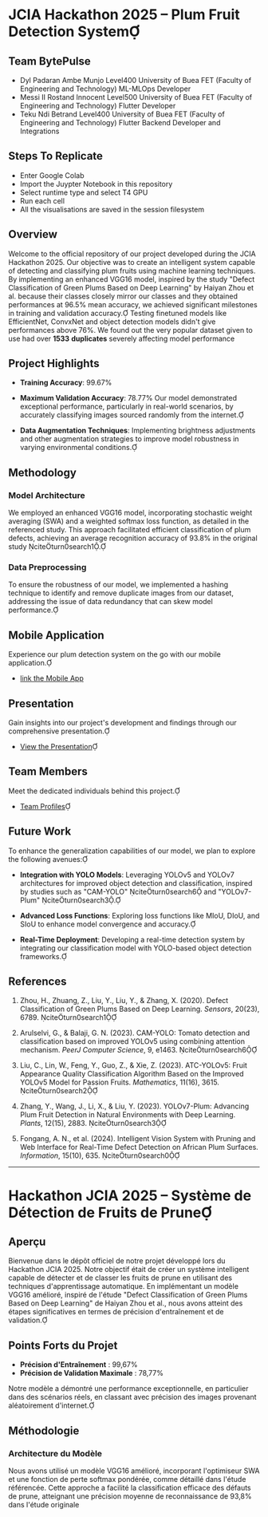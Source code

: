 # JCIA Hackathon 2025 – Plum Fruit Detection System

## Team BytePulse 
- Dyl Padaran Ambe Munjo Level400 University of Buea FET (Faculty of Engineering and Technology) ML-MLOps Developer
- Messi II Rostand Innocent Level500 University of Buea FET (Faculty of Engineering and Technology) Flutter Developer
- Teku Ndi Betrand Level400 University of Buea FET (Faculty of Engineering and Technology) Flutter Backend Developer and Integrations

## Steps To Replicate
- Enter Google Colab
- Import the Juypter Notebook in this repository
- Select runtime type and select T4 GPU
- Run each cell
- All the visualisations are saved in the session filesystem

## Overview

Welcome to the official repository of our project developed during the JCIA Hackathon 2025. Our objective was to create an intelligent system capable of detecting and classifying plum fruits using machine learning techniques. By implementing an enhanced VGG16 model, inspired by the study "Defect Classification of Green Plums Based on Deep Learning" by Haiyan Zhou et al. because their classes closely mirror our classes and they obtained performances at 96.5% mean accuracy, we achieved significant milestones in training and validation accuracy. Testing finetuned models like EfficientNet, ConvxNet and object detection models didn't give performances above 76%. We found out the very popular dataset given to use had over **1533** **duplicates** severely affecting model performance

## Project Highlights

- **Training Accuracy**: 99.67%
- **Maximum Validation Accuracy**: 78.77%
Our model demonstrated exceptional performance, particularly in real-world scenarios, by accurately classifying images sourced randomly from the internet.

- **Data Augmentation Techniques**: Implementing brightness adjustments and other augmentation strategies to improve model robustness in varying environmental conditions.

## Methodology

### Model Architecture

We employed an enhanced VGG16 model, incorporating stochastic weight averaging (SWA) and a weighted softmax loss function, as detailed in the referenced study. This approach facilitated efficient classification of plum defects, achieving an average recognition accuracy of 93.8% in the original study citeturn0search1.

### Data Preprocessing

To ensure the robustness of our model, we implemented a hashing technique to identify and remove duplicate images from our dataset, addressing the issue of data redundancy that can skew model performance.

## Mobile Application

Experience our plum detection system on the go with our mobile application.

- [link the Mobile App](https://github.com/Messi002/Plum-AI-Classifier)

## Presentation

Gain insights into our project's development and findings through our comprehensive presentation.

- [View the Presentation](https://youtube.com/shorts/b2CVsJGmOQM?si=i6liMiIKQIQhlpRS)

## Team Members

Meet the dedicated individuals behind this project.

- [Team Profiles](https://youtube.com/shorts/ImENvE9BysM?si=eoVxdHc6NoIik8cR)

## Future Work

To enhance the generalization capabilities of our model, we plan to explore the following avenues:

- **Integration with YOLO Models**: Leveraging YOLOv5 and YOLOv7 architectures for improved object detection and classification, inspired by studies such as "CAM-YOLO" citeturn0search6 and "YOLOv7-Plum" citeturn0search3.


- **Advanced Loss Functions**: Exploring loss functions like MIoU, DIoU, and SIoU to enhance model convergence and accuracy.

- **Real-Time Deployment**: Developing a real-time detection system by integrating our classification model with YOLO-based object detection frameworks.

## References

1. Zhou, H., Zhuang, Z., Liu, Y., Liu, Y., & Zhang, X. (2020). Defect Classification of Green Plums Based on Deep Learning. *Sensors*, 20(23), 6789. citeturn0search1

2. Arulselvi, G., & Balaji, G. N. (2023). CAM-YOLO: Tomato detection and classification based on improved YOLOv5 using combining attention mechanism. *PeerJ Computer Science*, 9, e1463. citeturn0search6

3. Liu, C., Lin, W., Feng, Y., Guo, Z., & Xie, Z. (2023). ATC-YOLOv5: Fruit Appearance Quality Classification Algorithm Based on the Improved YOLOv5 Model for Passion Fruits. *Mathematics*, 11(16), 3615. citeturn0search2

4. Zhang, Y., Wang, J., Li, X., & Liu, Y. (2023). YOLOv7-Plum: Advancing Plum Fruit Detection in Natural Environments with Deep Learning. *Plants*, 12(15), 2883. citeturn0search3

5. Fongang, A. N., et al. (2024). Intelligent Vision System with Pruning and Web Interface for Real-Time Defect Detection on African Plum Surfaces. *Information*, 15(10), 635. citeturn0search0

---

# Hackathon JCIA 2025 – Système de Détection de Fruits de Prune

## Aperçu

Bienvenue dans le dépôt officiel de notre projet développé lors du Hackathon JCIA 2025. Notre objectif était de créer un système intelligent capable de détecter et de classer les fruits de prune en utilisant des techniques d'apprentissage automatique. En implémentant un modèle VGG16 amélioré, inspiré de l'étude "Defect Classification of Green Plums Based on Deep Learning" de Haiyan Zhou et al., nous avons atteint des étapes significatives en termes de précision d'entraînement et de validation.

## Points Forts du Projet

- **Précision d'Entraînement** : 99,67%
- **Précision de Validation Maximale** : 78,77%

Notre modèle a démontré une performance exceptionnelle, en particulier dans des scénarios réels, en classant avec précision des images provenant aléatoirement d'internet.

## Méthodologie

### Architecture du Modèle

Nous avons utilisé un modèle VGG16 amélioré, incorporant l'optimiseur SWA et une fonction de perte softmax pondérée, comme détaillé dans l'étude référencée. Cette approche a facilité la classification efficace des défauts de prune, atteignant une précision moyenne de reconnaissance de 93,8% dans l'étude originale  
